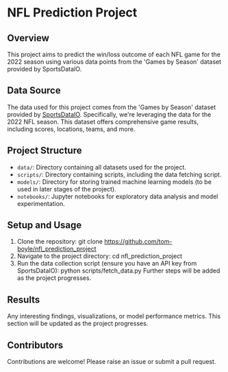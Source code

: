 # NFL Prediction Project

## Overview
This project aims to predict the win/loss outcome of each NFL game for the 2022 season using various data points from the 'Games by Season' dataset provided by SportsDataIO.

## Data Source
The data used for this project comes from the 'Games by Season' dataset provided by [SportsDataIO](https://sportsdata.io/). Specifically, we're leveraging the data for the 2022 NFL season. This dataset offers comprehensive game results, including scores, locations, teams, and more.

## Project Structure
- `data/`: Directory containing all datasets used for the project.
- `scripts/`: Directory containing scripts, including the data fetching script.
- `models/`: Directory for storing trained machine learning models (to be used in later stages of the project).
- `notebooks/`: Jupyter notebooks for exploratory data analysis and model experimentation.

## Setup and Usage
1. Clone the repository: git clone https://github.com/tom-boyle/nfl_prediction_project
2. Navigate to the project directory: cd nfl_prediction_project
3. Run the data collection script (ensure you have an API key from SportsDataIO): python scripts/fetch_data.py
Further steps will be added as the project progresses.

## Results
Any interesting findings, visualizations, or model performance metrics.
This section will be updated as the project progresses.

## Contributors
Contributions are welcome! Please raise an issue or submit a pull request.